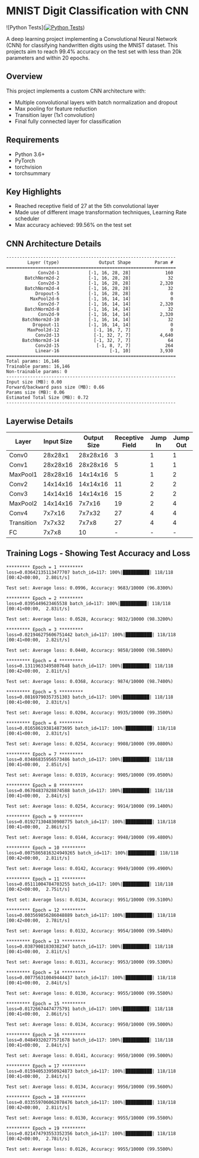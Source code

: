 # MNIST Digit Classification with CNN

![Python Tests]([![Python Tests](https://github.com/Adityak204/era_v3_session6_assignment/actions/workflows/python-test.yml/badge.svg)](https://github.com/Adityak204/era_v3_session6_assignment/actions/workflows/python-test.yml))

A deep learning project implementing a Convolutional Neural Network (CNN) for classifying handwritten digits using the MNIST dataset. This projects aim to reach 99.4% accuracy on the test set with less than 20k parameters and within 20 epochs.

## Overview

This project implements a custom CNN architecture with:
- Multiple convolutional layers with batch normalization and dropout
- Max pooling for feature reduction
- Transition layer (1x1 convolution)
- Final fully connected layer for classification

## Requirements

- Python 3.6+
- PyTorch
- torchvision
- torchsummary

## Key Highlights

- Reached receptive field of 27 at the 5th convolutional layer
- Made use of different image transformation techniques, Learning Rate scheduler
- Max accuracy achieved: 99.56% on the test set


## CNN Architecture Details
```
----------------------------------------------------------------
        Layer (type)               Output Shape         Param #
================================================================
            Conv2d-1           [-1, 16, 28, 28]             160
       BatchNorm2d-2           [-1, 16, 28, 28]              32
            Conv2d-3           [-1, 16, 28, 28]           2,320
       BatchNorm2d-4           [-1, 16, 28, 28]              32
           Dropout-5           [-1, 16, 28, 28]               0
         MaxPool2d-6           [-1, 16, 14, 14]               0
            Conv2d-7           [-1, 16, 14, 14]           2,320
       BatchNorm2d-8           [-1, 16, 14, 14]              32
            Conv2d-9           [-1, 16, 14, 14]           2,320
      BatchNorm2d-10           [-1, 16, 14, 14]              32
          Dropout-11           [-1, 16, 14, 14]               0
        MaxPool2d-12             [-1, 16, 7, 7]               0
           Conv2d-13             [-1, 32, 7, 7]           4,640
      BatchNorm2d-14             [-1, 32, 7, 7]              64
           Conv2d-15              [-1, 8, 7, 7]             264
           Linear-16                   [-1, 10]           3,930
================================================================
Total params: 16,146
Trainable params: 16,146
Non-trainable params: 0
----------------------------------------------------------------
Input size (MB): 0.00
Forward/backward pass size (MB): 0.66
Params size (MB): 0.06
Estimated Total Size (MB): 0.72
----------------------------------------------------------------
```

## Layerwise Details

| Layer | Input Size | Output Size | Receptive Field | Jump In | Jump Out |
|-------|------------|-------------|-----------------|----------|-----------|
| Conv0 | 28x28x1 | 28x28x16 | 3 | 1 | 1 |
| Conv1 | 28x28x16 | 28x28x16 | 5 | 1 | 1 |
| MaxPool1 | 28x28x16 | 14x14x16 | 5 | 1 | 2 |
| Conv2 | 14x14x16 | 14x14x16 | 11 | 2 | 2 |
| Conv3 | 14x14x16 | 14x14x16 | 15 | 2 | 2 |
| MaxPool2 | 14x14x16 | 7x7x16 | 19 | 2 | 4 |
| Conv4 | 7x7x16 | 7x7x32 | 27 | 4 | 4 |
| Transition | 7x7x32 | 7x7x8 | 27 | 4 | 4 |
| FC | 7x7x8 | 10 | - | - | - |

## Training Logs - Showing Test Accuracy and Loss
```
********* Epoch = 1 *********
loss=0.03642135113477707 batch_id=117: 100%|██████████| 118/118 [00:42<00:00,  2.80it/s]

Test set: Average loss: 0.0996, Accuracy: 9683/10000 (96.8300%)

********* Epoch = 2 *********
loss=0.0395449623465538 batch_id=117: 100%|██████████| 118/118 [00:41<00:00,  2.83it/s] 

Test set: Average loss: 0.0528, Accuracy: 9832/10000 (98.3200%)

********* Epoch = 3 *********
loss=0.021946275606751442 batch_id=117: 100%|██████████| 118/118 [00:41<00:00,  2.82it/s]

Test set: Average loss: 0.0440, Accuracy: 9858/10000 (98.5800%)

********* Epoch = 4 *********
loss=0.13119633495807648 batch_id=117: 100%|██████████| 118/118 [00:42<00:00,  2.81it/s] 

Test set: Average loss: 0.0368, Accuracy: 9874/10000 (98.7400%)

********* Epoch = 5 *********
loss=0.08169790357351303 batch_id=117: 100%|██████████| 118/118 [00:41<00:00,  2.83it/s] 

Test set: Average loss: 0.0204, Accuracy: 9935/10000 (99.3500%)

********* Epoch = 6 *********
loss=0.016586193814873695 batch_id=117: 100%|██████████| 118/118 [00:41<00:00,  2.83it/s]

Test set: Average loss: 0.0254, Accuracy: 9908/10000 (99.0800%)

********* Epoch = 7 *********
loss=0.03486835956573486 batch_id=117: 100%|██████████| 118/118 [00:41<00:00,  2.85it/s] 

Test set: Average loss: 0.0319, Accuracy: 9905/10000 (99.0500%)

********* Epoch = 8 *********
loss=0.06704837828874588 batch_id=117: 100%|██████████| 118/118 [00:41<00:00,  2.84it/s] 

Test set: Average loss: 0.0254, Accuracy: 9914/10000 (99.1400%)

********* Epoch = 9 *********
loss=0.019271304830908775 batch_id=117: 100%|██████████| 118/118 [00:41<00:00,  2.86it/s]

Test set: Average loss: 0.0144, Accuracy: 9948/10000 (99.4800%)

********* Epoch = 10 *********
loss=0.0075865816324949265 batch_id=117: 100%|██████████| 118/118 [00:42<00:00,  2.81it/s]

Test set: Average loss: 0.0142, Accuracy: 9949/10000 (99.4900%)

********* Epoch = 11 *********
loss=0.05111004784703255 batch_id=117: 100%|██████████| 118/118 [00:42<00:00,  2.75it/s] 

Test set: Average loss: 0.0134, Accuracy: 9951/10000 (99.5100%)

********* Epoch = 12 *********
loss=0.003569856286048889 batch_id=117: 100%|██████████| 118/118 [00:42<00:00,  2.78it/s]

Test set: Average loss: 0.0132, Accuracy: 9954/10000 (99.5400%)

********* Epoch = 13 *********
loss=0.03879081830382347 batch_id=117: 100%|██████████| 118/118 [00:41<00:00,  2.81it/s] 

Test set: Average loss: 0.0131, Accuracy: 9953/10000 (99.5300%)

********* Epoch = 14 *********
loss=0.007756310049444437 batch_id=117: 100%|██████████| 118/118 [00:41<00:00,  2.84it/s]

Test set: Average loss: 0.0130, Accuracy: 9955/10000 (99.5500%)

********* Epoch = 15 *********
loss=0.01726674474775791 batch_id=117: 100%|██████████| 118/118 [00:41<00:00,  2.86it/s] 

Test set: Average loss: 0.0134, Accuracy: 9950/10000 (99.5000%)

********* Epoch = 16 *********
loss=0.04849320277571678 batch_id=117: 100%|██████████| 118/118 [00:41<00:00,  2.84it/s] 

Test set: Average loss: 0.0141, Accuracy: 9950/10000 (99.5000%)

********* Epoch = 17 *********
loss=0.015940533950924873 batch_id=117: 100%|██████████| 118/118 [00:41<00:00,  2.84it/s]

Test set: Average loss: 0.0134, Accuracy: 9956/10000 (99.5600%)

********* Epoch = 18 *********
loss=0.033559706062078476 batch_id=117: 100%|██████████| 118/118 [00:42<00:00,  2.81it/s]

Test set: Average loss: 0.0130, Accuracy: 9955/10000 (99.5500%)

********* Epoch = 19 *********
loss=0.021474793553352356 batch_id=117: 100%|██████████| 118/118 [00:42<00:00,  2.78it/s]

Test set: Average loss: 0.0126, Accuracy: 9955/10000 (99.5500%)
```